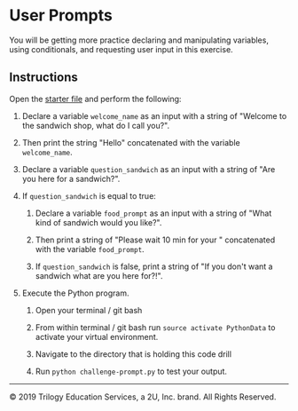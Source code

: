 # User Prompts

You will be getting more practice declaring and manipulating variables, using conditionals, and requesting user input in this exercise.

## Instructions

Open the [starter file](Unsolved/inputs-01.py) and perform the following:

1. Declare a variable `welcome_name` as an input with a string of "Welcome to the sandwich shop, what do I call you?".

2. Then print the string "Hello" concatenated with the variable `welcome_name`.

3. Declare a variable `question_sandwich` as an input with a string of "Are you here for a sandwich?".

4. If `question_sandwich` is equal to true:

    1. Declare a variable `food_prompt` as an input with a string of "What kind of sandwich would you like?".

    2. Then print a string of "Please wait 10 min for your " concatenated with the variable `food_prompt`.

    3. If `question_sandwich` is false, print a string of "If you don't want a sandwich what are you here for?!".

5. Execute the Python program.

    1. Open your terminal / git bash

    2. From within terminal / git bash run `source activate PythonData` to activate your virtual environment.

    3. Navigate to the directory that is holding this code drill

    4. Run `python challenge-prompt.py` to test your output.

---

© 2019 Trilogy Education Services, a 2U, Inc. brand. All Rights Reserved.

